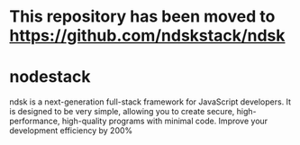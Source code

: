 # This repository has been moved to  https://github.com/ndskstack/ndsk
# nodestack
ndsk is a next-generation full-stack framework for JavaScript developers. It is designed to be very simple, allowing you to create secure, high-performance, high-quality programs with minimal code. Improve your development efficiency by 200%
